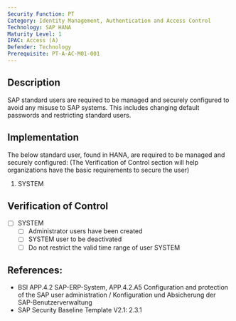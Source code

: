 ```yaml
---
Security Function: PT
Category: Identity Management, Authentication and Access Control
Technology: SAP HANA
Maturity Level: 1
IPAC: Access (A)
Defender: Technology
Prerequisite: PT-A-AC-M01-001
---
```


## Description

SAP standard users are required to be managed and securely configured to avoid any misuse to SAP systems. This includes changing default passwords and restricting standard users.

## Implementation

The below standard user, found in HANA, are required to be managed and securely configured: (The Verification of Control section will help organizations have the basic requirements to secure the user)
1. SYSTEM


## Verification of Control

- [ ] SYSTEM
  - [ ] Administrator users have been created
  - [ ] SYSTEM user to be deactivated
  - [ ] Do not restrict the valid time range of user SYSTEM

## References:
- BSI APP.4.2 SAP-ERP-System, APP.4.2.A5 Configuration and protection of the SAP user administration / Konfiguration und Absicherung der SAP-Benutzerverwaltung
- SAP Security Baseline Template V2.1: 2.3.1
